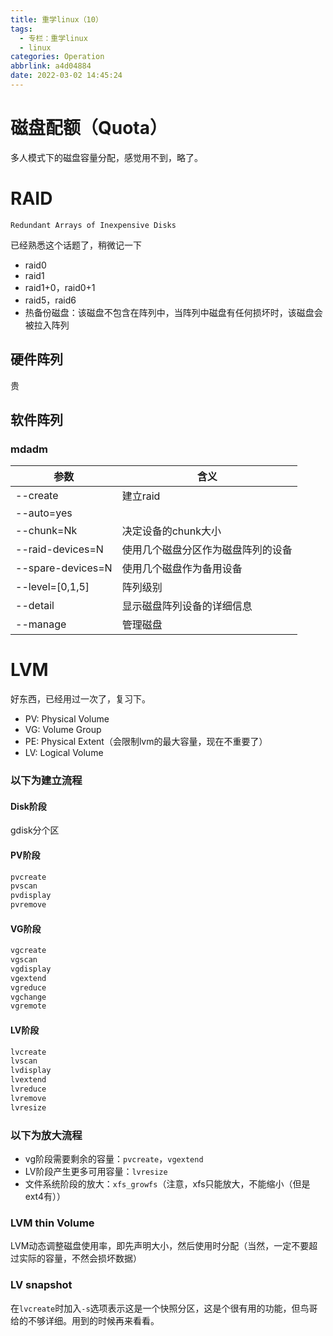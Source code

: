 ```yaml
---
title: 重学linux（10）
tags:
  - 专栏：重学linux
  - linux
categories: Operation
abbrlink: a4d04884
date: 2022-03-02 14:45:24
---
```


# 磁盘配额（Quota）

多人模式下的磁盘容量分配，感觉用不到，略了。

# RAID

`Redundant Arrays of Inexpensive Disks`

已经熟悉这个话题了，稍微记一下

- raid0
- raid1
- raid1+0，raid0+1
- raid5，raid6
- 热备份磁盘：该磁盘不包含在阵列中，当阵列中磁盘有任何损坏时，该磁盘会被拉入阵列

## 硬件阵列

贵

## 软件阵列

### mdadm

| 参数              | 含义                               |
| ----------------- | ---------------------------------- |
| --create          | 建立raid                           |
| --auto=yes        |                                    |
| --chunk=Nk        | 决定设备的chunk大小                |
| --raid-devices=N  | 使用几个磁盘分区作为磁盘阵列的设备 |
| --spare-devices=N | 使用几个磁盘作为备用设备           |
| --level=[0,1,5]   | 阵列级别                           |
| --detail          | 显示磁盘阵列设备的详细信息         |
| --manage          | 管理磁盘                           |

# LVM

好东西，已经用过一次了，复习下。

- PV: Physical Volume
- VG: Volume Group
- PE: Physical Extent（会限制lvm的最大容量，现在不重要了）
- LV: Logical Volume

### 以下为建立流程

#### Disk阶段

gdisk分个区

#### PV阶段

```bash
pvcreate
pvscan
pvdisplay
pvremove
```

#### VG阶段

```bash
vgcreate
vgscan
vgdisplay
vgextend
vgreduce
vgchange
vgremote
```

#### LV阶段

```bash
lvcreate
lvscan
lvdisplay
lvextend
lvreduce
lvremove
lvresize
```

### 以下为放大流程

- vg阶段需要剩余的容量：`pvcreate`，`vgextend`
- LV阶段产生更多可用容量：`lvresize`
- 文件系统阶段的放大：`xfs_growfs`（注意，xfs只能放大，不能缩小（但是ext4有））

### LVM thin Volume

LVM动态调整磁盘使用率，即先声明大小，然后使用时分配（当然，一定不要超过实际的容量，不然会损坏数据）

### LV snapshot

在`lvcreate`时加入`-s`选项表示这是一个快照分区，这是个很有用的功能，但鸟哥给的不够详细。用到的时候再来看看。

